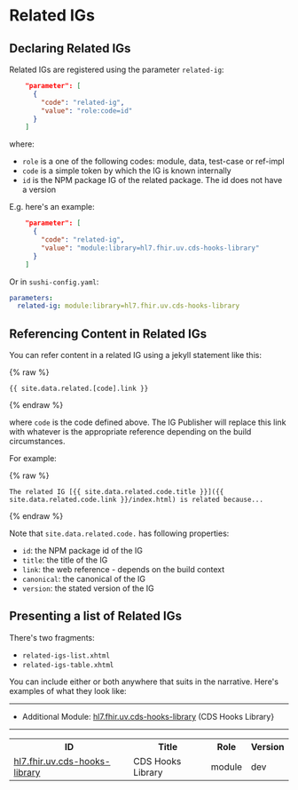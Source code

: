 # Related IGs

## Declaring Related IGs

Related IGs are registered using the parameter ```related-ig```:

```json
    "parameter": [
      {
        "code": "related-ig",
        "value": "role:code=id"
      }
    ]
```

where:

* ```role``` is a one of the following codes: module, data, test-case or ref-impl
* ```code``` is a simple token by which the IG is known internally
* ```id``` is the NPM package IG of the related package. The id does not have a version

E.g. here's an example:

```json
    "parameter": [
      {
        "code": "related-ig",
        "value": "module:library=hl7.fhir.uv.cds-hooks-library"
      }
    ]
```

Or in `sushi-config.yaml`:

```yaml
parameters:
  related-ig: module:library=hl7.fhir.uv.cds-hooks-library
```

## Referencing Content in Related IGs

You can refer content in a related IG using a jekyll statement like this:

{% raw %}
```
{{ site.data.related.[code].link }}
```
{% endraw %}

where ```code``` is the code defined above. The IG Publisher will replace this link with whatever is the appropriate reference depending on the build circumstances.

For example: 

{% raw %}
```
The related IG [{{ site.data.related.code.title }}]({{ site.data.related.code.link }}/index.html) is related because... 
```
{% endraw %}

Note that `site.data.related.code.` has following properties:

* `id`: the NPM package id of the IG
* `title`: the title of the IG
* `link`: the web reference - depends on the build context
* `canonical`: the canonical of the IG
* `version`: the stated version of the IG

## Presenting a list of Related IGs

There's two fragments:

* `related-igs-list.xhtml`
* `related-igs-table.xhtml`

You can include either or both anywhere that suits in the narrative. Here's examples of what they look like:

<hr/>
<ul>
  <li>
Additional Module: <a href="file:///Users/grahamegrieve/temp/igs/HL7-cds-hooks-library#master/output">hl7.fhir.uv.cds-hooks-library</a> (CDS Hooks Library}
  </li>
</ul>
<hr/>

<table class="grid">
  <tr>
    <th>
      <b>ID</b>
    </th>
    <th>
      <b>Title</b>
    </th>
    <th>
      <b>Role</b>
    </th>
    <th>
      <b>Version</b>
    </th>
  </tr>
  <tr>
    <td>
      <a href="file:///Users/grahamegrieve/temp/igs/HL7-cds-hooks-library#master/output">hl7.fhir.uv.cds-hooks-library</a>
    </td>
    <td>CDS Hooks Library</td>
    <td>module</td>
    <td>dev</td>
  </tr>
</table>